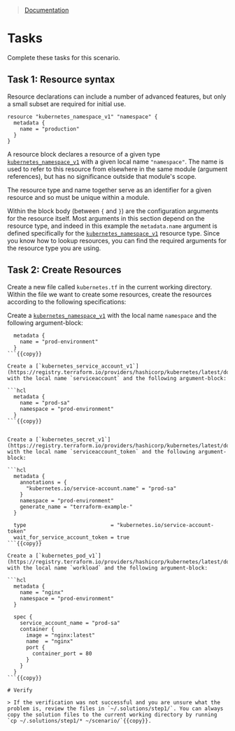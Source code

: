 > [Documentation](https://opentofu.org/docs/language/resources/syntax/)

# Tasks

Complete these tasks for this scenario. 

## Task 1: Resource syntax


Resource declarations can include a number of advanced features, but only a small subset are required for initial use. 

```hcl
resource "kubernetes_namespace_v1" "namespace" {
  metadata {
    name = "production"
  }
}
```

A resource block declares a resource of a given type [`kubernetes_namespace_v1`](https://registry.terraform.io/providers/hashicorp/kubernetes/latest/docs/resources/namespace_v1) with a given local name `"namespace"`. The name is used to refer to this resource from elsewhere in the same module (argument references), but has no significance outside that module's scope.

The resource type and name together serve as an identifier for a given resource and so must be unique within a module.

Within the block body (between `{` and `}`) are the configuration arguments for the resource itself. Most arguments in this section depend on the resource type, and indeed in this example the `metadata.name` argument is defined specifically for the [`kubernetes_namespace_v1`](https://registry.terraform.io/providers/hashicorp/kubernetes/latest/docs/resources/namespace_v1) resource type. Since you know how to lookup resources, you can find the required arguments for the resource type you are using.


## Task 2: Create Resources

Create a new file called `kubernetes.tf` in the current working directory. Within the file we want to create some resources, create the resources according to the following specifications:

Create a [`kubernetes_namespace_v1`](https://registry.terraform.io/providers/hashicorp/kubernetes/latest/docs/resources/namespace_v1) with the local name `namespace` and the following argument-block:

```hcl
  metadata {
    name = "prod-environment"
  }
```{{copy}}

Create a [`kubernetes_service_account_v1`](https://registry.terraform.io/providers/hashicorp/kubernetes/latest/docs/resources/service_account_v1) with the local name `serviceaccount` and the following argument-block:

```hcl
  metadata {
    name = "prod-sa"
    namespace = "prod-environment"
  }
```{{copy}}


Create a [`kubernetes_secret_v1`](https://registry.terraform.io/providers/hashicorp/kubernetes/latest/docs/resources/secret_v1) with the local name `serviceaccount_token` and the following argument-block:

```hcl
  metadata {
    annotations = {
      "kubernetes.io/service-account.name" = "prod-sa"
    }
    namespace = "prod-environment"
    generate_name = "terraform-example-"
  }

  type                           = "kubernetes.io/service-account-token"
  wait_for_service_account_token = true
```{{copy}}

Create a [`kubernetes_pod_v1`](https://registry.terraform.io/providers/hashicorp/kubernetes/latest/docs/resources/pod_v1) with the local name `workload` and the following argument-block:

```hcl
  metadata {
    name = "nginx"
    namespace = "prod-environment"
  }
  
  spec {
    service_account_name = "prod-sa"
    container {
      image = "nginx:latest"
      name  = "nginx"
      port {
        container_port = 80
      }
    }
  }
```{{copy}}

# Verify

> If the verification was not successful and you are unsure what the problem is, review the files in `~/.solutions/step1/`. You can always copy the solution files to the current working directory by running `cp ~/.solutions/step1/* ~/scenario/`{{copy}}.

